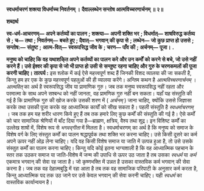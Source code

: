 **स्वधर्माचरणं शक्त्या विधर्माच्च निवर्तनम् ।** **दैवाल्लब्धेन सन्तोष आत्मविच्चरणार्चनम् ॥ २॥** 

**शब्दार्थ** 

**स्व-धर्म-आचरणम्—** **अपने कर्तव्यों का पालन** **; शक्त्या—** **अपनी शक्ति भर** **; विधर्मात्—** **शाषविरुद्ध कर्तव्य से** **;** **च—** **तथा** **; निवर्तनम्—** **बचते हुए** **; दैवात्—** **भगवान् की कृपा से** **; लब्धेन—** **जो कुछ प्राप्त हो उससे** **; सन्तोष:—** **संतुष्ट** **;** **आत्म-वित्—** **स्वरूपसिद्ध जीव के** **; चरण—** **पाँव की** **; अर्चनम्—** **पूजा।** **.** 

**मनुष्य को चाहिए कि वह यथाशकि्त अपने कर्तव्यों का पालन करे और उन कर्मों** **को करने से बचे, जो उसे नहीं करने हैं। उसे ईश्वर की कृपा से जो भी प्राप्त हो उसी से** **सन्तुष्ट रहना चाहिए और गुरु के चरणकमलों की पूजा करनी चाहिए।** **तात्पर्य :** इस श्लोक में कई ऐसे महत्त्वपूर्ण शब्द हैं जिनकी विशद व्यालया की जा सकती है, किन्तु हम हर एक के कुछ महत्त्वपूर्ण पहलुओं की ही व्यालया करेंगे। अन्तिम कथन है *आत्मविच्चरणार्चनम्* । *आत्मवित्* का अर्थ है स्वरूपसिद्ध जीव या प्रामाणिक गुरु। जब तक मनुष्य स्वरूपसिद्ध नहीं रहता और परमात्मा के साथ अपने सश्बन्ध को नहीं जानता, वह प्रामणिक गुरु नहीं बन सकता। यहाँ यह संस्तुति की गई है कि प्रामाणिक गुरु की खोज करके उसकी शरण में ( *अर्चनम्* ) जाना चाहिए, क्योंकि उससे जिज्ञासा करके तथा उसकी पूजा करके वह आध्यात्मिक कार्यों को सीख सकता है। पहली संस्तुति है *स्वधर्माचरणम्* । जब तक हम यह शरीर धारण किये हुए हैं तब तक हमारे लिए कुछ कर्मों की संस्तुति की गई है। ऐसे कर्मों को चार सामाजिक श्रेणियों में बाँट दिया गया है—ब्राह्मण, क्षत्रिय, वैश्य तथा शूद्र। इन विशिष्ट कर्मों का उल्लेख शाषों में, विशेष रूप से *भगवद्गीता* में मिलता है। स्वधर्माचरणम् का अर्थ है कि मनुष्य को समाज के विशेष वर्ग के लिए संस्तुत कर्मों का पालन श्रद्धापूर्वक तथा शक्ति भर करना चाहिए। उसे किसी दूसरे का कर्म अपने ऊपर नहीं ओढ़ लेना चाहिए। यदि वह किसी विशेष समाज या जाति में उत्पन्न हुआ है, तो उसे उसके संस्तुत कर्मों का पालन करना चाहिए। किन्तु यदि कोई इतना भाग्यशाली है कि वह आध्यात्मिक पहचान के स्तर तक उठकर समाज या जाति-विशेष में जन्म की उपाधि से ऊपर उठ जाता है तब उसका *स्वधर्म* या *कर्म* एकमात्र भगवान् की सेवा रह जाता है। जो कृष्णभक्ति में उन्नत है उसका वास्तविक कर्म भगवान् की सेवा करना है। जब तक वह देहात्मबुद्धि में रहा आता है तब तक वह सामाजिक परिपाटी के अनुसार कर्म करता है, किन्तु आध्यात्मिक पद तक उठ जाने पर उसे केवल भगवान् की सेवा करनी चाहिए। यही *स्वधर्म* का वास्तविक कार्यान्वयन है।  